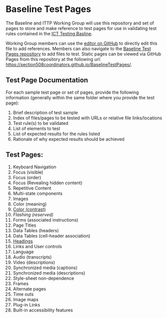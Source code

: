 # Baseline Test Pages
The Baseline and ITTP Working Group will use this repository and set of pages to store and make reference to test pages for use in validating test rules contained in the [ICT Testing Basline](https://section508coordinators.github.io/ICTTestingBaseline/). 

Working Group members can use the [editor on GitHub](https://github.com/Section508Coordinators/BaselineTestPages/edit/master/README.md) to directly edit this file to add references. Members can also  navigate to the [Baseline Test Pages repository](https://github.com/Section508Coordinators/BaselineTestPages) to add files to test. Static pages can be viewed via GitHub Pages from this repository at the following url: <https://section508coordinators.github.io/BaselineTestPages/>.

## Test Page Documentation
For each sample test page or set of pages, provide the following information (generally within the same folder where you provide the test page):
1.	Brief description of test sample
2.	Index of files/pages to be tested with URLs or relative file links/locations
3.	Test rule(s) to be validated
4.	List of elements to test
5.	List of expected results for the rules listed
6.	Rationale of why expected results should be achieved

## Test Pages:
1. Keyboard Navigation
2. Focus (visible)
3. Focus (order)
4. Focus (Revealing hidden content)
5. Repetitive Content
6. Multi-state components
7. Images
8. Color (meaning)
9. [Color (contrast)](ColorContrast/color_contrast_testpage.html)
10. *Flashing (reserved)*
11. Forms (associated instructions)
12. Page Titles
13. Data Tables (headers)
14. Data Tables (cell-header association)
15. [Headings](headings/HeadingsTestPage.html)
16. Links and User controls
17. Language
18. Audio (transcripts)
19. Video (descriptions)
20. Synchronized media (captions)
21. Synchronized media (descriptions)
22. Style-sheet non-dependence
23. Frames
24. Alternate pages
25. Time outs
26. Image maps
27. Plug-in Links
28. Built-in accessibility features
